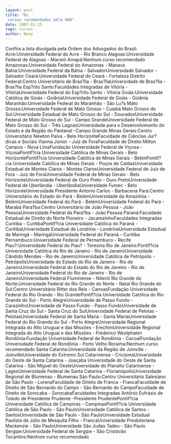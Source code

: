 ```yaml
---
layout: post
title: "Os
 cursos recomendados pela OAB"
date: 2007-01-15
tags: cursos
author: None
---
```

Confira a lista divulgada pela Ordem dos Advogados do Brasil:
Acre:Universidade Federal do Acre - Rio Branco
Alagoas:Universidade Federal de Alagoas - Maceió
Amapá:Nenhum curso recomendado
Amazonas:Universidade Federal do Amazonas - Manaus
Bahia:Universidade Federal da Bahia - SalvadorUniversidade Salvador - Salvador
Ceará:Universidade Federal do Ceará - Fortaleza
Distrito Federal:Centro Universitário de Bras?lia - Bras?liaUniversidade de Bras?lia - Bras?lia
Esp?rito Santo:Faculdades Integradas de Vitória - VitóriaUniversidade Federal do Esp?rito Santo - Vitória 
Goiás:Universidade Católica de Goiás - GoiâniaUniversidade Federal de Goiás - Goiânia
Maranhão:Universidade Federal do Maranhão - São Lu?s
Mato Grosso:Universidade Federal de Mato Grosso - Cuiabá
Mato Grosso do Sul:Universidade Estadual de Mato Grosso do Sul - DouradosUniversidade Federal de Mato Grosso do Sul - Campo GrandeUniversidade Federal de Mato Grosso do Sul - Três LagoasUniversidade para o Desenvolvimento do Estado e da Região do Pantanal -Campo Grande
Minas Gerais:Centro Universitário Newton Paiva - Belo HorizonteFaculdade de Ciências Jur?dicas e Sociais Vianna Júnior - Juiz de ForaFaculdade de Direito Milton Campos - Nova LimaFundação Universidade Federal de Viçosa - ViçosaPontif?cia Universidade Católica de Minas Gerais - Belo HorizontePontif?cia Universidade Católica de Minas Gerais - BetimPontif?cia Universidade Católica de Minas Gerais - Poços de CaldasUniversidade Estadual de Montes Claros - Montes ClarosUniversidade Federal de Juiz de Fora - Juiz de ForaUniversidade Federal de Minas Gerais - Belo HorizonteUniversidade Federal de Ouro Preto - Ouro PretoUniversidade Federal de Uberlândia - UberlândiaUniversidade Fumec - Belo HorizonteUniversidade Presidente Antonio Carlos - Barbacena
Pará:Centro Universitário do Estado do Pará - BelémUniversidade da Amazônia - BelémUniversidade Federal do Pará - BelémUniversidade Federal do Pará - Marabá
Para?ba:Centro Universitário de João Pessoa - João PessoaUniversidade Federal da Para?ba - João Pessoa
Paraná:Faculdade Estadual de Direito do Norte Pioneiro - JacarezinhoFaculdades Integradas Curitiba - CuritibaPontif?cia Universidade Católica do Paraná - CuritibaUniversidade Estadual de Londrina - LondrinaUniversidade Estadual de Maringá - MaringáUniversidade Federal do Paraná - Curitiba
Pernambuco:Universidade Federal de Pernambuco - Recife
Piau?:Universidade Federal do Piau? - Teresina
Rio de Janeiro:Pontif?cia Universidade Católica do Rio de Janeiro - Rio de JaneiroUniversidade Cândido Mendes - Rio de JaneiroUniversidade Católica de Petrópolis - PetrópolisUniversidade do Estado do Rio de Janeiro - Rio de JaneiroUniversidade Federal do Estado do Rio de Janeiro - Rio de JaneiroUniversidade Federal do Rio de Janeiro - Rio de JaneiroUniversidade Federal Fluminense - Niterói
Rio Grande do Norte:Universidade Federal do Rio Grande do Norte - Natal
Rio Grande do Sul:Centro Universitário Ritter dos Reis - CanoasFundação Universidade Federal do Rio Grande - Rio GrandePontif?cia Universidade Católica do Rio Grande do Sul - Porto AlegreUniversidade de Passo Fundo - CarazinhoUniversidade de Passo Fundo - Passo FundoUniversidade de Santa Cruz do Sul - Santa Cruz do SulUniversidade Federal de Pelotas - PelotasUniversidade Federal de Santa Maria - Santa MariaUniversidade Federal do Rio Grande do Sul - Porto AlegreUniversidade Regional Integrada do Alto Uruguai e das Missões - ErechimUniversidade Regional Integrada do Alto Uruguai e das Missões - Frederico Westphalen
Rondônia:Fundação Universidade Federal de Rondônia - CacoalFundação Universidade Federal de Rondônia - Porto Velho
Roraima:Nenhum curso recomendado
Santa Catarina:Universidade da Região de Joinville - JoinvilleUniversidade do Extremo Sul Catarinense - CriciúmaUniversidade do Oeste de Santa Catarina - Joaçaba Universidade do Oeste de Santa Catarina - São Miguel do OesteUniversidade do Planalto Catarinense - LagesUniversidade Federal de Santa Catarina - FlorianópolisUniversidade Regional de Blumenau - Blumenau
São Paulo:Centro Universitário Salesiano de São Paulo - LorenaFaculdade de Direito de Franca - FrancaFaculdade de Direito de São Bernardo do Campo - São Bernardo do CampoFaculdade de Direito de Sorocaba - SorocabaFaculdades Integradas Antônio Eufrásio de Toledo de Presidente Prudente -Presidente PrudentePontif?cia Universidade Católica de Campinas - CampinasPontif?cia Universidade Católica de São Paulo - São PauloUniversidade Católica de Santos - SantosUniversidade de São Paulo - São PauloUniversidade Estadual Paulista de Júlio de Mesquita Filho -
FrancaUniversidade Presbiteriana Mackenzie - São PauloUniversidade São Judas Tadeu - São Paulo
Sergipe:Universidade Federal de Sergipe - São Cristóvão
Tocantins:Nenhum curso recomendado 